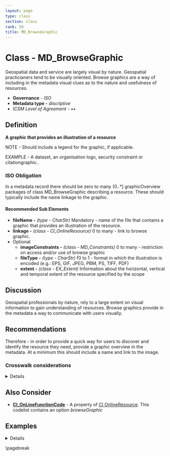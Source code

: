 ```yaml
---
layout: page
type: class
section: class
rank: 50
title: MD_BrowseGraphic
---
```

# Class - MD_BrowseGraphic

Geospatial data and service are largely visual by nature.  Geospatial practicianers tend to be visually oriented. Browse graphics are a way of including in the metadata visual clues as to the nature and usefulness of resources.

- **Governance** -  *ISO*
- **Metadata type -** *discriptive*
- *ICSM Level of Agreement* - ⭑⭑

## Definition
**A graphic that provides an illustration of a resource**

NOTE - Should include a legend for the graphic, if applicable.

EXAMPLE - A dataset, an organisation logo, security constraint or citationgraphic..

### ISO Obligation

In a metadata record there should be zero to many {0..*] graphicOverview packages  of class MD_BrowseGraphic describing  a resource. These should typically include the name linkage to the graphic.

#### Recommended Sub Elements

* **fileName -** *(type - CharStr)* Mandatory - name of the file that contains a graphic that provides an illustration of the resource. 
* **linkage -** *(class - CI_OnlineResource)*  0 to many - link to browse graphic.
* Optional
  * **imageConstraints -** *(class - MD_Constraints)*  0 to many - restriction on access and/or use of browse graphic
  * **fileType -** *(type - CharStr)* f0 to 1 - format in which the illustration is encoded (e.g.: EPS, GIF, JPEG, PBM, PS, TIFF, PDF)
  * **extent -** *(class -  EX_Extent)* Information about the horizontal, vertical and temporal extent of the resource specified by the scope

## Discussion

Geospatial professionals by nature, rely to a large extent on visual information to gain understanding of resources. Browse graphics provide in the metadata a way to communicate with users visually.

## Recommendations

Therefore - in order to provide a quick way for users to discover and identify the resource they need, provide a graphic overview in the metadata.  At a minimum this should include a name and link to the image.


### Crosswalk considerations

<details>

#### ISO19139

browseGraphic is a new package in iso19115-1. New elements include:

- **MD_BrowseGraphic.imageConstraint** *(class - [MD_Constraints](./class-MD_Constraints))*
  - This new element was added in order to allow the specification of constraints on a browse graphic associated with a resource.
- **MD_BrowseGraphic.linkage** *(class - [CI_OnlineResource](./class-CI_OnlineResource)*
  - This new element was added in order to allow a straightforward specification of the link to the browse graphic and the capability to add additionalinformation (name, description, …) about that graphic.

</details>

## Also Consider

- [**CI_OnLineFunctionCode**](http://wiki.esipfed.org/index.php/ISO_19115-3_Codelists#CI_OnLineFunctionCode) - A property of [CI OnlineResource](http://wiki.esipfed.org/index.php/CI_OnlineResource). This codelist contains an option *browseGraphic*

## Examples

<details>

\pagebreak

### UML diagrams

Recommended elements highlighted in yellow

![browseGraphic](../images/BrowseGraphicUML.png)

</details>

\pagebreak
